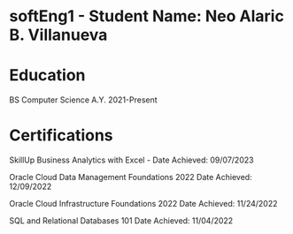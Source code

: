 # softEng1 - Student Name: Neo Alaric B. Villanueva

# Education 
BS Computer Science 
A.Y. 2021-Present

# Certifications
SkillUp Business Analytics with Excel - Date Achieved: 09/07/2023

Oracle Cloud Data Management Foundations 2022
Date Achieved: 12/09/2022

Oracle Cloud Infrastructure Foundations 2022
Date Achieved: 11/24/2022

SQL and Relational Databases 101
Date Achieved: 11/04/2022
